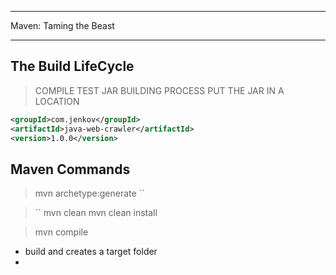 ******************************
Maven: Taming the Beast
******************************


## The Build LifeCycle
> COMPILE
> TEST
> JAR BUILDING PROCESS
> PUT THE JAR IN A LOCATION
```xml
<groupId>com.jenkov</groupId>
<artifactId>java-web-crawler</artifactId>
<version>1.0.0</version>
```

## Maven Commands

> mvn archetype:generate
>``

> ``
> mvn clean
> mvn clean install

> mvn compile
  - build and creates a target folder
  -


